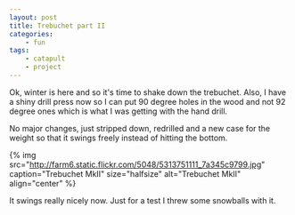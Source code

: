 ```yaml
---
layout: post
title: Trebuchet part II
categories:
    - fun
tags:
    - catapult
    - project
---
```


Ok, winter is here and so it's time to shake down the trebuchet. Also, I have a shiny drill press now so I can put 90 degree holes in the wood and not 92 degree ones which is what I was getting with the hand drill.

No major changes, just stripped down, redrilled and a new case for the weight so that it swings freely instead of hitting the bottom.

{% img src="http://farm6.static.flickr.com/5048/5313751111_7a345c9799.jpg" caption="Trebuchet MkII" size="halfsize" alt="Trebuchet MkII" align="center" %}

It swings really nicely now. Just for a test I threw some snowballs with it.